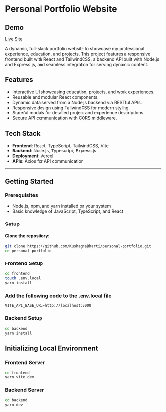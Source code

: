 # Personal Portfolio Website

## **Demo**
[Live Site](https://www.kushagrabharti.com)

A dynamic, full-stack portfolio website to showcase my professional experience, education, and projects. This project features a responsive frontend built with React and TailwindCSS, a backend API built with Node.js and Express.js, and seamless integration for serving dynamic content.

## **Features**
- Interactive UI showcasing education, projects, and work experiences.
- Reusable and modular React components.
- Dynamic data served from a Node.js backend via RESTful APIs.
- Responsive design using TailwindCSS for modern styling.
- Stateful modals for detailed project and experience descriptions.
- Secure API communication with CORS middleware.

## **Tech Stack**
- **Frontend**: React, TypeScript, TailwindCSS, Vite
- **Backend**: Node.js, Typescript, Express.js
- **Deployment**: Vercel
- **APIs**: Axios for API communication

---

## **Getting Started**

### **Prerequisites**
- Node.js, npm, and yarn installed on your system
- Basic knowledge of JavaScript, TypeScript, and React

### **Setup**

#### Clone the repository:
```bash
git clone https://github.com/KushagraBharti/personal-portfolio.git
cd personal-portfolio
```

### Frontend Setup
```bash
cd frontend
touch .env.local
yarn install
```

### Add the following code to the .env.local file

```VITE_API_BASE_URL=http://localhost:5000```

### Backend Setup
```bash
cd backend
yarn install
```

## **Initializing Local Environment**

### Frontend Server
```bash
cd frontend
yarn vite dev
```

### Backend Server
```bash
cd backend
yarn dev
```